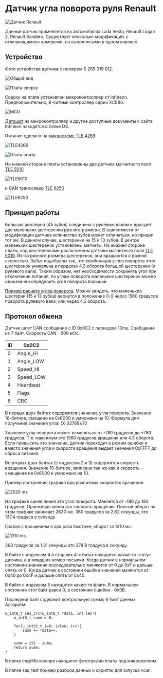 # Датчик угла поворота руля Renault

![Датчик Renault](./img/IMG_20231217_212629.jpg)

Данный датчик применяется на автомобилях Lada Vesta, Renault Logan 2, Renault Sandero. Существует несколько модификаций, с отличающимися номерами, но выполнеными в одном корпусе.

## Устройство

Фото устройства датчика с номером 0 265 019 012.

![Общий вид](./img/IMG_20231214_142618.jpg)

![Плата сверху](./img/IMG_20231214_133804.jpg)

Сверху на плате установлен микроконтроллер от Infineon. Предположительно, 8-битный контроллер серии XC886. 

![MCU](./img/mcu.jpg)

[Даташит](./DS/xc880/Infineon-XC88XCLM-DS-v01_02-en.pdf) на микроконтроллер и другие доступные документы с сайта Infineon находятся в папке DS.

Питание сделано на [микросхеме TLE 4269](./DS/Infineon-TLE4269-DS-v02_60-EN.pdf)

![TLE4269](./img/tle6249.jpg)

![Плата снизу](./img/IMG_20231214_140704.jpg)

На нижней стороне платы установлены два датчика магнитного поля [TLE 5010](./DS/tle5010.pdf)

![TLE5010](./img/tle5010.jpg)

и CAN транссивер [TLE 6250](./DS/TLE6250.pdf)

![TLE6250](./img/tle6250.jpg)

## Принцип работы

Большая шестерня (45 зубов) соединена с рулевым валом и вращает две маленьких шестеренки разного размера. В зависимости от модификации датчика количество зубов может отличаться, но прицип тот же. В данном случае, шестеренки на 15 и 13 зубов. В центре маленьких шестеренок установлены магниты. На нижней стороне платы, над шестеренками расположены датчики магнитного поля [TLE 5010](./DS/tle5010.pdf). Из-за разного размера шестеренок, они вращаются с разной скоростью. Зубья подобраны так, что комбинация углов поворота этих шестеренок уникальна в перделах 4.3 оборота большой шестеренки (и рулевого вала). Таким образом, нет необходимости сохранять угол при отключении питания, по углам поворота маленьких шестеренок можно однозначно определить угол поворота большой.

[Пример расчета углов поворота](https://docs.google.com/spreadsheets/d/1gZw_lk60fOd_avz0FDlKBPVdTQlWQ1hZesvFYzQUca8/edit?usp=sharing). Можно увидеть, что маленькие шестерни (15 и 13 зубов) вернутся в положение 0-0 через 1560 градусов поворота рулевого вала, или через 4.3 оборота.

## Протокол обмена

Датчик шлет CAN сообщение с ID 0x0C2 с периодом 10ms. Сообщение из 7 байт. Скорость CAN - 500 кб/с.

| ID    | 0x0C2 |
| -------- | ------- |
| 0 | Angle_HI    |
| 1 | Angle_LOW     |
| 2 | Speed_HI    |
| 3 | Speed_LOW    |
| 4 | Heartbeat    |
| 5 | Flags    |
| 6 | CRC    |

В первых двух байтах содержится значение угла поворота. Значение 16-битное, смещено на 0x8000 и умножено на 10. Формула для получения значения угла: (X-32768)/10

Значение угла поворота может изменяться от -780 градусов до +780 градусов. Т.е. максимум это 1560 градусов вращения или 4.3 оборота. Если привысить это значение, датчик переходит в режим ошибки и вместо значения угла и скорости вращения выдает значения 0xFFFF до сброса питания.

Во вторых двух байтах (с индексом 2 и 3) содержится скорость вращения. Значение 16-битное, записано так же как и скорость - смещение на 0x8000 и умножено на 10.

Пример построения графика при различных скоростях вращения:

![2620 ms](./graph/2620ms.png)

На графике синяя линия это угол поворота. Меняется от -180 до 180 градусов. Оранжевая линия это скорость вращения. Полный оборот на этом графике занимает 2620 мс. 360 градусов за 2.62 секунды, это 137.4 градуса в секунду.

График с вращением в два раза быстрее, оборот за 1310 мс:

![1310 ms](./graph/1310ms.png)

360 градусов за 1.31 секунды это 274.8 градуса в секунду.

В байте с индексом 4 в старших 4-х битах находится какой-то статус датчика, а в младших номер посылки. Когда датчик в нормальном состоянии значения последовательно меняются от 0 до 0xF и дальше опять от 0. Когда датчик в состоянии ошибки значения меняются от 0x40 до 0x4F и дальше опять от 0x40.

В байте с индексом 5 находятся какие-то флаги. В нормальном состоянии этот байт равен 0, в состоянии ошибки - 0x0B.

Последний байт содержит контрольную сумму 6 байт данных. Алгоритм:

```
u_int8_t sas_crc(u_int8_t *data, int len){
	u_int8_t summ = 0;

	for(u_int32_t i=0; i<len; i++){
		summ += *data++;
	}

	summ = 255 - summ;
	return summ;
}
```

В папке img/Microscope находятся фотографии платы под микроскопом.

В папке sas_test пример разбора данных и скрипты для запуска vcan.
